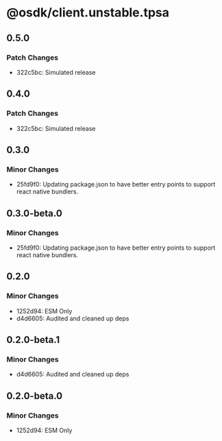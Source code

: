 # @osdk/client.unstable.tpsa

## 0.5.0

### Patch Changes

- 322c5bc: Simulated release

## 0.4.0

### Patch Changes

- 322c5bc: Simulated release

## 0.3.0

### Minor Changes

- 25fd9f0: Updating package.json to have better entry points to support react native bundlers.

## 0.3.0-beta.0

### Minor Changes

- 25fd9f0: Updating package.json to have better entry points to support react native bundlers.

## 0.2.0

### Minor Changes

- 1252d94: ESM Only
- d4d6605: Audited and cleaned up deps

## 0.2.0-beta.1

### Minor Changes

- d4d6605: Audited and cleaned up deps

## 0.2.0-beta.0

### Minor Changes

- 1252d94: ESM Only
